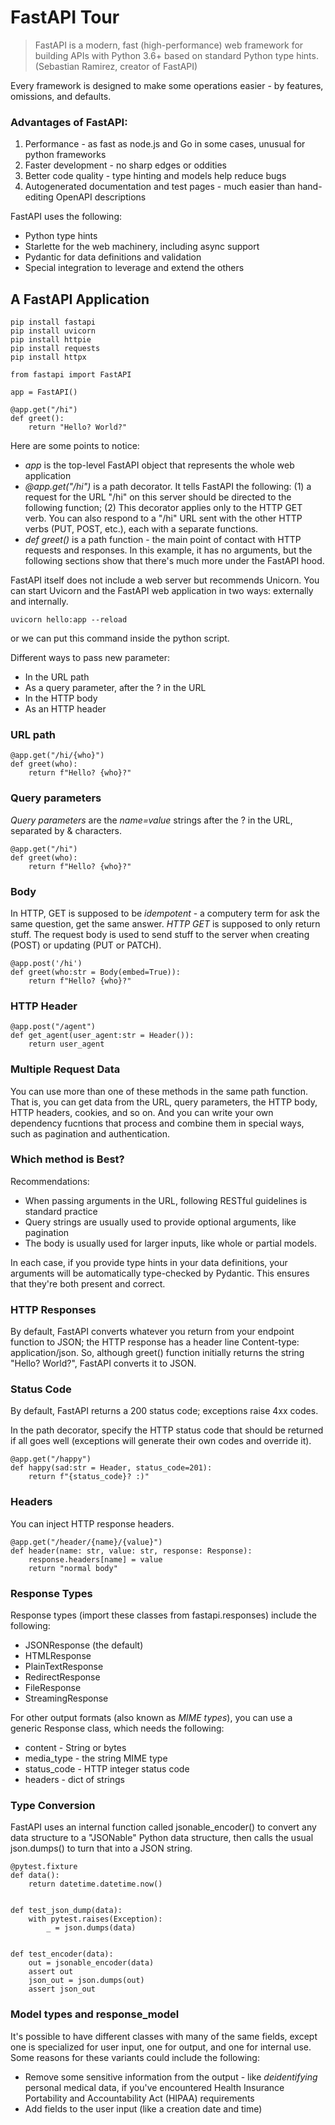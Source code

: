 # FastAPI Tour

> FastAPI is a modern, fast (high-performance) web framework for building APIs with Python 3.6+ based on standard Python type hints. (Sebastian Ramirez, creator of FastAPI)

Every framework is designed to make some operations easier - by features, omissions, and defaults.

### Advantages of FastAPI:
1. Performance - as fast as node.js and Go in some cases, unusual for python frameworks
2. Faster development - no sharp edges or oddities
3. Better code quality - type hinting and models help reduce bugs
4. Autogenerated documentation and test pages - much easier than hand-editing OpenAPI descriptions

FastAPI uses the following:
- Python type hints
- Starlette for the web machinery, including async support
- Pydantic for data definitions and validation
- Special integration to leverage and extend the others

## A FastAPI Application
```
pip install fastapi
pip install uvicorn
pip install httpie
pip install requests
pip install httpx
```

```
from fastapi import FastAPI

app = FastAPI()

@app.get("/hi")
def greet():
    return "Hello? World?"
```
Here are some points to notice:
- *app* is the top-level FastAPI object that represents the whole web application
- *@app.get("/hi")* is a path decorator. It tells FastAPI the following: (1) a request for the URL "/hi" on this server should be directed to the following function; (2) This decorator applies only to the HTTP GET verb. You can also respond to a "/hi" URL sent with the other HTTP verbs (PUT, POST, etc.), each with a separate functions.
- *def greet()* is a path function - the main point of contact with HTTP requests and responses. In this example, it has no arguments, but the following sections show that there's much more under the FastAPI hood.

FastAPI itself does not include a web server but recommends Unicorn. You can start Uvicorn and the FastAPI web application in two ways: externally and internally.

```
uvicorn hello:app --reload
```

or we can put this command inside the python script.

Different ways to pass new parameter:
- In the URL path
- As a query parameter, after the ? in the URL
- In the HTTP body
- As an HTTP header

### URL path
```
@app.get("/hi/{who}")
def greet(who):
    return f"Hello? {who}?"
```

### Query parameters
*Query parameters* are the *name=value* strings after the ? in the URL, separated by & characters.
```
@app.get("/hi")
def greet(who):
    return f"Hello? {who}?"
```

### Body
In HTTP, GET is supposed to be *idempotent* - a computery term for ask the same question, get the same answer. *HTTP GET* is supposed to only return stuff. The request body is used to send stuff to the server when creating (POST) or updating (PUT or PATCH).

```
@app.post('/hi')
def greet(who:str = Body(embed=True)):
    return f"Hello? {who}?"
```

### HTTP Header
```
@app.post("/agent")
def get_agent(user_agent:str = Header()):
    return user_agent
```

### Multiple Request Data
You can use more than one of these methods in the same path function. That is, you can get data from the URL, query parameters, the HTTP body, HTTP headers, cookies, and so on. And you can write your own dependency fucntions that process and combine them in special ways, such as pagination and authentication.

### Which method is Best?
Recommendations:
- When passing arguments in the URL, following RESTful guidelines is standard practice
- Query strings are usually used to provide optional arguments, like pagination
- The body is usually used for larger inputs, like whole or partial models.

In each case, if you provide type hints in your data definitions, your arguments will be automatically type-checked by Pydantic. This ensures that they're both present and correct.

### HTTP Responses
By default, FastAPI converts whatever you return from your endpoint function to JSON; the HTTP response has a header line Content-type: application/json. So, although greet() function initially returns the string "Hello? World?", FastAPI converts it to JSON.

### Status Code
By default, FastAPI returns a 200 status code; exceptions raise 4xx codes.

In the path decorator, specify the HTTP status code that should be returned if all goes well (exceptions will generate their own codes and override it).

```
@app.get("/happy")
def happy(sad:str = Header, status_code=201):
    return f"{status_code}? :)"
```

### Headers
You can inject HTTP response headers.

```
@app.get("/header/{name}/{value}")
def header(name: str, value: str, response: Response):
    response.headers[name] = value
    return "normal body"
```

### Response Types
Response types (import these classes from fastapi.responses) include the following:
- JSONResponse (the default)
- HTMLResponse
- PlainTextResponse
- RedirectResponse
- FileResponse
- StreamingResponse

For other output formats (also known as *MIME types*), you can use a generic Response class, which needs the following:
- content - String or bytes
- media_type - the string MIME type
- status_code - HTTP integer status code
- headers - dict of strings

### Type Conversion
FastAPI uses an internal function called jsonable_encoder() to convert any data structure to a "JSONable" Python data structure, then calls the usual json.dumps() to turn that into a JSON string.

```
@pytest.fixture
def data():
    return datetime.datetime.now()


def test_json_dump(data):
    with pytest.raises(Exception):
        _ = json.dumps(data)


def test_encoder(data):
    out = jsonable_encoder(data)
    assert out
    json_out = json.dumps(out)
    assert json_out
```

### Model types and response_model
It's possible to have different classes with many of the same fields, except one is specialized for user input, one for output, and one for internal use. Some reasons for these variants could include the following:
- Remove some sensitive information from the output - like *deidentifying* personal medical data, if you've encountered Health Insurance Portability and Accountability Act (HIPAA) requirements
- Add fields to the user input (like a creation date and time)

